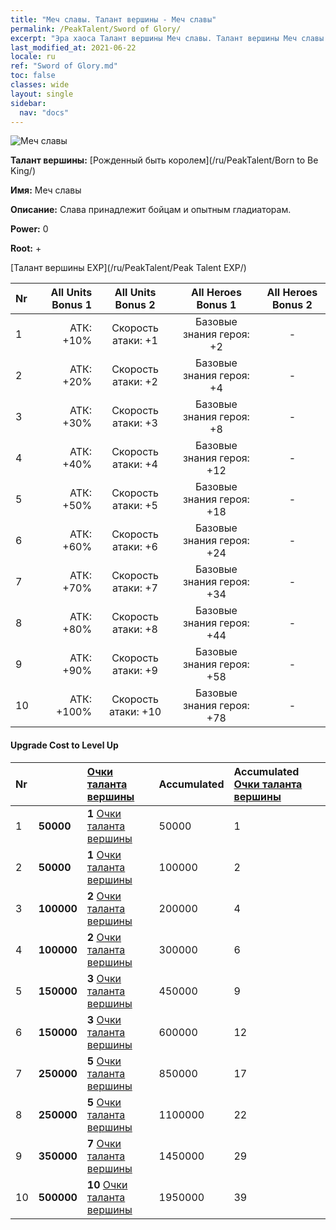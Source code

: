 ```yaml
---
title: "Меч славы. Талант вершины - Меч славы"
permalink: /PeakTalent/Sword of Glory/
excerpt: "Эра хаоса Талант вершины Меч славы. Талант вершины Меч славы. Меч славы"
last_modified_at: 2021-06-22
locale: ru
ref: "Sword of Glory.md"
toc: false
classes: wide
layout: single
sidebar:
  nav: "docs"
---
```


  ![Меч славы](/images/pt/talent_4201.png)

  **Талант вершины:** [Рожденный быть королем](/ru/PeakTalent/Born to Be King/)

  **Имя:** Меч славы

  **Описание:** Слава принадлежит бойцам и опытным гладиаторам.

  **Power:** 0

  **Root:** +

  [Талант вершины EXP](/ru/PeakTalent/Peak Talent EXP/)

  | Nr | All Units Bonus 1 | All Units Bonus 2 | All Heroes Bonus 1 | All Heroes Bonus 2 |
  |:---|--------------:|:-------------:|:-------------:|:-------------:|
  | 1 | АТК: +10% | Скорость атаки: +1 | Базовые знания героя: +2 | - |
  | 2 | АТК: +20% | Скорость атаки: +2 | Базовые знания героя: +4 | - |
  | 3 | АТК: +30% | Скорость атаки: +3 | Базовые знания героя: +8 | - |
  | 4 | АТК: +40% | Скорость атаки: +4 | Базовые знания героя: +12 | - |
  | 5 | АТК: +50% | Скорость атаки: +5 | Базовые знания героя: +18 | - |
  | 6 | АТК: +60% | Скорость атаки: +6 | Базовые знания героя: +24 | - |
  | 7 | АТК: +70% | Скорость атаки: +7 | Базовые знания героя: +34 | - |
  | 8 | АТК: +80% | Скорость атаки: +8 | Базовые знания героя: +44 | - |
  | 9 | АТК: +90% | Скорость атаки: +9 | Базовые знания героя: +58 | - |
  | 10 | АТК: +100% | Скорость атаки: +10 | Базовые знания героя: +78 | - |


#### Upgrade Cost to Level Up

  | Nr | <i class="fas fa-coins"/> | [Очки таланта вершины](/ItemsRU/con_934/) | Accumulated <i class="fas fa-coins"/> | Accumulated [Очки таланта вершины](/ItemsRU/con_934/) |
  |:---|:--------------|:-------------|:-------------|:-------------|
  | 1 | **50000** | **1** [Очки таланта вершины](/ItemsRU/con_934/) | 50000 | 1 |
  | 2 | **50000** | **1** [Очки таланта вершины](/ItemsRU/con_934/) | 100000 | 2 |
  | 3 | **100000** | **2** [Очки таланта вершины](/ItemsRU/con_934/) | 200000 | 4 |
  | 4 | **100000** | **2** [Очки таланта вершины](/ItemsRU/con_934/) | 300000 | 6 |
  | 5 | **150000** | **3** [Очки таланта вершины](/ItemsRU/con_934/) | 450000 | 9 |
  | 6 | **150000** | **3** [Очки таланта вершины](/ItemsRU/con_934/) | 600000 | 12 |
  | 7 | **250000** | **5** [Очки таланта вершины](/ItemsRU/con_934/) | 850000 | 17 |
  | 8 | **250000** | **5** [Очки таланта вершины](/ItemsRU/con_934/) | 1100000 | 22 |
  | 9 | **350000** | **7** [Очки таланта вершины](/ItemsRU/con_934/) | 1450000 | 29 |
  | 10 | **500000** | **10** [Очки таланта вершины](/ItemsRU/con_934/) | 1950000 | 39 |
